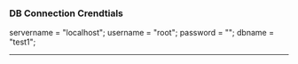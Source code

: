 ### DB Connection Crendtials ###

servername = "localhost";
username = "root";
password = "";
dbname = "test1";

---------------------------------
